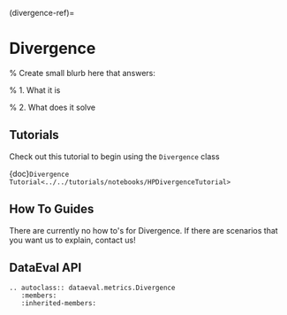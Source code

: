 (divergence-ref)=

# Divergence

% Create small blurb here that answers:

% 1. What it is

% 2. What does it solve

## Tutorials

Check out this tutorial to begin using the `Divergence` class

{doc}`Divergence Tutorial<../../tutorials/notebooks/HPDivergenceTutorial>`

## How To Guides

There are currently no how to's for Divergence.
If there are scenarios that you want us to explain, contact us!

## DataEval API

```{eval-rst}
.. autoclass:: dataeval.metrics.Divergence
   :members:
   :inherited-members:
```
